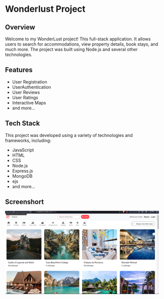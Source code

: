 # Wonderlust Project

## Overview

Welcome to my WonderLust project! This full-stack application. It allows users to search for accommodations, view property details, book stays, and much more. The project was built using Node.js and several other technologies.

## Features

- User Registration
- UserAuthentication
- User Reviews
- User Ratings
- Interactive Maps
- and more...

## Tech Stack

This project was developed using a variety of technologies and frameworks, including:

- JavaScript
- HTML
- CSS
- Node.js
- Express.js
- MongoDB
- ejs
- and more...

## Screenshort

 ![homelyhub-Screenshort](public/homelyhub-Screenshort.png)
